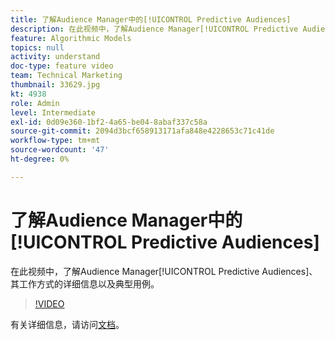 ```yaml
---
title: 了解Audience Manager中的[!UICONTROL Predictive Audiences]
description: 在此视频中，了解Audience Manager[!UICONTROL Predictive Audiences]、其工作方式的详细信息以及典型用例。
feature: Algorithmic Models
topics: null
activity: understand
doc-type: feature video
team: Technical Marketing
thumbnail: 33629.jpg
kt: 4938
role: Admin
level: Intermediate
exl-id: 0d09e360-1bf2-4a65-be04-8abaf337c58a
source-git-commit: 2094d3bcf658913171afa848e4228653c71c41de
workflow-type: tm+mt
source-wordcount: '47'
ht-degree: 0%

---
```


# 了解Audience Manager中的[!UICONTROL Predictive Audiences]

在此视频中，了解Audience Manager[!UICONTROL Predictive Audiences]、其工作方式的详细信息以及典型用例。

>[!VIDEO](https://video.tv.adobe.com/v/36659/?quality=12&captions=chi_hans)

有关详细信息，请访问[文档](https://experienceleague.adobe.com/docs/audience-manager/user-guide/features/algorithmic-models/predictive-audiences/predictive-audiences.html?lang=zh-Hans)。
